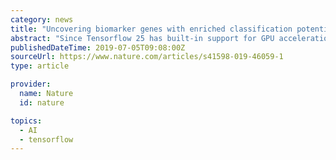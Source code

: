 ```yaml
---
category: news
title: "Uncovering biomarker genes with enriched classification potential from Hallmark gene sets"
abstract: "Since Tensorflow 25 has built-in support for GPU acceleration using NVIDIA’s CUDA and cuDNN libraries 31, the MLP for a typical subset can be trained and evaluated in a few seconds on an NVIDIA P100 or V100 GPU. The faster that the model for a subset can ..."
publishedDateTime: 2019-07-05T09:08:00Z
sourceUrl: https://www.nature.com/articles/s41598-019-46059-1
type: article

provider:
  name: Nature
  id: nature

topics:
  - AI
  - tensorflow
---
```

